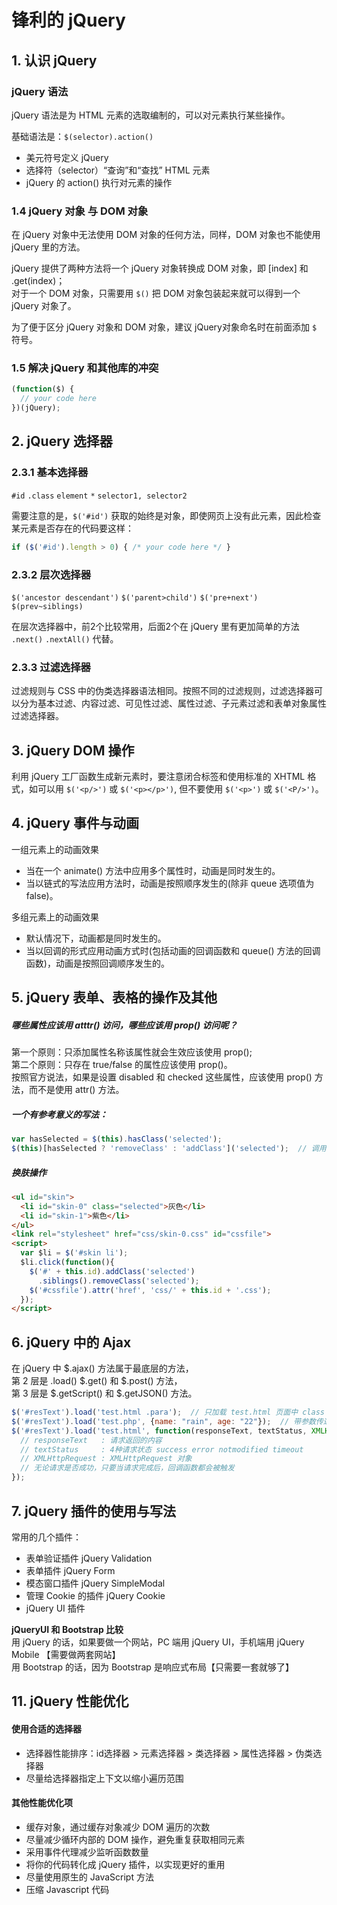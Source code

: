 # 锋利的 jQuery

## 1. 认识 jQuery

### jQuery 语法

jQuery 语法是为 HTML 元素的选取编制的，可以对元素执行某些操作。

基础语法是：`$(selector).action()`

* 美元符号定义 jQuery
* 选择符（selector）“查询”和“查找” HTML 元素
* jQuery 的 action() 执行对元素的操作

### 1.4 jQuery 对象 与 DOM 对象

在 jQuery 对象中无法使用 DOM 对象的任何方法，同样，DOM 对象也不能使用 jQuery 里的方法。

jQuery 提供了两种方法将一个 jQuery 对象转换成 DOM 对象，即 [index] 和 .get(index)；   
对于一个 DOM 对象，只需要用 `$()` 把 DOM 对象包装起来就可以得到一个 jQuery 对象了。

为了便于区分 jQuery 对象和 DOM 对象，建议 jQuery对象命名时在前面添加 `$` 符号。

### 1.5 解决 jQuery 和其他库的冲突

```js
(function($) { 
  // your code here
})(jQuery);
```

## 2. jQuery 选择器

### 2.3.1 基本选择器

`#id` `.class` `element` `*` `selector1, selector2`

需要注意的是，`$('#id')` 获取的始终是对象，即使网页上没有此元素，因此检查某元素是否存在的代码要这样：

```js
if ($('#id').length > 0) { /* your code here */ }
```

### 2.3.2 层次选择器

`$('ancestor descendant')` `$('parent>child')` `$('pre+next')` `$(prev~siblings)`

在层次选择器中，前2个比较常用，后面2个在 jQuery 里有更加简单的方法 `.next()` `.nextAll()` 代替。

### 2.3.3 过滤选择器

过滤规则与 CSS 中的伪类选择器语法相同。按照不同的过滤规则，过滤选择器可以分为基本过滤、内容过滤、可见性过滤、属性过滤、子元素过滤和表单对象属性过滤选择器。

## 3. jQuery DOM 操作

利用 jQuery 工厂函数生成新元素时，要注意闭合标签和使用标准的 XHTML 格式，如可以用 `$('<p/>')` 或 `$('<p></p>')`, 但不要使用 `$('<p>')` 或 `$('<P/>')`。

## 4. jQuery 事件与动画

一组元素上的动画效果

* 当在一个 animate() 方法中应用多个属性时，动画是同时发生的。
* 当以链式的写法应用方法时，动画是按照顺序发生的(除非 queue 选项值为 false)。

多组元素上的动画效果

* 默认情况下，动画都是同时发生的。
* 当以回调的形式应用动画方式时(包括动画的回调函数和 queue() 方法的回调函数)，动画是按照回调顺序发生的。

## 5. jQuery 表单、表格的操作及其他

##### 哪些属性应该用 atttr() 访问，哪些应该用 prop() 访问呢？

第一个原则：只添加属性名称该属性就会生效应该使用 prop();  
第二个原则：只存在 true/false 的属性应该使用 prop()。  
按照官方说法，如果是设置 disabled 和 checked 这些属性，应该使用 prop() 方法，而不是使用 attr() 方法。

##### 一个有参考意义的写法：
```js
var hasSelected = $(this).hasClass('selected');
$(this)[hasSelected ? 'removeClass' : 'addClass']('selected');  // 调用方法不仅可以使用 `.` 还可以使用 `[]`
```

##### 换肤操作

```html
<ul id="skin">
  <li id="skin-0" class="selected">灰色</li>
  <li id="skin-1">紫色</li>
</ul>
<link rel="stylesheet" href="css/skin-0.css" id="cssfile">
<script>
  var $li = $('#skin li');
  $li.click(function(){
    $('#' + this.id).addClass('selected')
      .siblings().removeClass('selected');
    $('#cssfile').attr('href', 'css/' + this.id + '.css');
  });
</script>
```

## 6. jQuery 中的 Ajax

在 jQuery 中 $.ajax() 方法属于最底层的方法，   
第 2 层是 .load() $.get() 和 $.post() 方法，   
第 3 层是 $.getScript() 和 $.getJSON() 方法。

```js
$('#resText').load('test.html .para');  // 只加载 test.html 页面中 class 为 para 的内容，注意空格
$('#resText').load('test.php', {name: "rain", age: "22"});  // 带参数传递，自动切换到 POST 方式
$('#resText').load('test.html', function(responseText, textStatus, XMLHttpRequest) {
  // responseText   : 请求返回的内容
  // textStatus     : 4种请求状态 success error notmodified timeout
  // XMLHttpRequest : XMLHttpRequest 对象
  // 无论请求是否成功，只要当请求完成后，回调函数都会被触发
});
```

## 7. jQuery 插件的使用与写法

常用的几个插件：

* 表单验证插件 jQuery Validation
* 表单插件 jQuery Form
* 模态窗口插件 jQuery SimpleModal
* 管理 Cookie 的插件 jQuery Cookie
* jQuery UI 插件

**jQueryUI 和 Bootstrap 比较**   
用 jQuery 的话，如果要做一个网站，PC 端用 jQuery UI，手机端用 jQuery Mobile 【需要做两套网站】  
用 Bootstrap 的话，因为 Bootstrap 是响应式布局【只需要一套就够了】

## 11. jQuery 性能优化

#### 使用合适的选择器

* 选择器性能排序：id选择器 > 元素选择器 > 类选择器 > 属性选择器 > 伪类选择器
* 尽量给选择器指定上下文以缩小遍历范围

#### 其他性能优化项

* 缓存对象，通过缓存对象减少 DOM 遍历的次数
* 尽量减少循环内部的 DOM 操作，避免重复获取相同元素
* 采用事件代理减少监听函数数量
* 将你的代码转化成 jQuery 插件，以实现更好的重用
* 尽量使用原生的 JavaScript 方法
* 压缩 Javascript 代码








